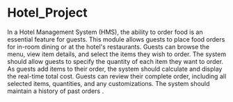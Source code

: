 # Hotel_Project
In a Hotel Management System (HMS), the ability to order food is an essential feature for guests.
This module allows guests to place food orders for in-room dining or at the hotel's restaurants. 
Guests can browse the menu, view item details, and select the items they wish to order.
The system should allow guests to specify the quantity of each item they want to order.
As guests add items to their order, the system should calculate and display the real-time total cost.
Guests can review their complete order, including all selected items, quantities, and any customizations.
The system should maintain a history of past orders .

